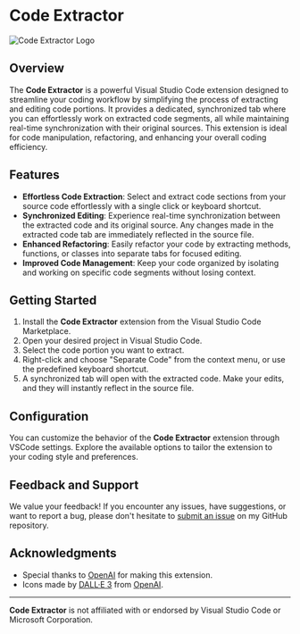 # Code Extractor

![Code Extractor Logo](https://raw.githubusercontent.com/SaidTorres3/segment-code/main/icon.png)

## Overview

The **Code Extractor** is a powerful Visual Studio Code extension designed to streamline your coding workflow by simplifying the process of extracting and editing code portions. It provides a dedicated, synchronized tab where you can effortlessly work on extracted code segments, all while maintaining real-time synchronization with their original sources. This extension is ideal for code manipulation, refactoring, and enhancing your overall coding efficiency.

## Features

- **Effortless Code Extraction**: Select and extract code sections from your source code effortlessly with a single click or keyboard shortcut.
- **Synchronized Editing**: Experience real-time synchronization between the extracted code and its original source. Any changes made in the extracted code tab are immediately reflected in the source file.
- **Enhanced Refactoring**: Easily refactor your code by extracting methods, functions, or classes into separate tabs for focused editing.
- **Improved Code Management**: Keep your code organized by isolating and working on specific code segments without losing context.

## Getting Started

1. Install the **Code Extractor** extension from the Visual Studio Code Marketplace.
2. Open your desired project in Visual Studio Code.
3. Select the code portion you want to extract.
4. Right-click and choose "Separate Code" from the context menu, or use the predefined keyboard shortcut.
5. A synchronized tab will open with the extracted code. Make your edits, and they will instantly reflect in the source file.

## Configuration

You can customize the behavior of the **Code Extractor** extension through VSCode settings. Explore the available options to tailor the extension to your coding style and preferences.

## Feedback and Support

We value your feedback! If you encounter any issues, have suggestions, or want to report a bug, please don't hesitate to [submit an issue](https://github.com/SaidTorres3/code-extractor-extension/issues) on my GitHub repository.

## Acknowledgments

- Special thanks to [OpenAI](https://chat.openai.com/) for making this extension.
- Icons made by [DALL·E 3](https://openai.com/dall-e-3) from [OpenAI](https://www.openai.com/).

---

**Code Extractor** is not affiliated with or endorsed by Visual Studio Code or Microsoft Corporation.

